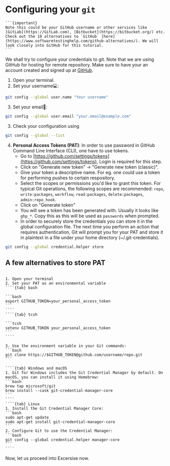 
# Configuring your `git`

````{margin}
```{important}
Note this could be your GitHub username or other services like [GitLab](https://GitLab.com), [Bitbucket](https://bitbucket.org/) etc. Check out the 10 alternatives to `GitHub` [here](https://www.softwaretestinghelp.com/github-alternatives/). We will look closely into GitHub for this tutorial.
```
````
We shall try to configure your credentials to git. Note that we are using GitHub for hosting for remote repository. Make sure to have your an account created and signed up at [GitHub](https://github.com).

1. Open your terminal.
2. Set your username💻: 
```bash
git config --global user.name "Your username"
```
3. Set your email📧:  
```bash
git config --global user.email "your.email@example.com"
```
3. Check your configuration using 
```bash
git config --global --list
```
4. **Personal Access Tokens (PAT)**: In order to use password in GitHub Command Line Interface (CLI), one have to use tokens.
    * Go to [https://github.com/settings/tokens](https://github.com/settings/tokens), Login is required for this step. 
    * Click on "Generate new token" -> "Generate new token (classic)".
    * Give your token a descriptive name. For eg. one could use a token for performing pushes to certain respository. 
    * Select the scopes or permissions you'd like to grant this token. For typical Git operations, the following scopes are recommended: `repo`, `write:packages`, `workflow`, `read:packages`, `delete:packages`, `admin:repo_hook`.
    * Click on "Generate token"
    * You will see a token has been generated with. Usually it looks like `ghp_*`. Copy this as this will be used as `passwords` when prompted. 
    * In order to securely store the credentials you can store it in the global configuration file. The next time you perform an action that requires authentication, Git will prompt you for your PAT and store it in plaintext in a file under your home directory (~/.git-credentials).
```bash
git config --global credential.helper store
```

## A few alternatives to store PAT

`````{tab} Using environemental variables

1. Open your terminal 
2. Set your PAT as an environmental variable
````{tab} bash 

```bash
export GITHUB_TOKEN=your_personal_access_token
```
````
````{tab} tcsh 

```tcsh
setenv GITHUB_TOKEN your_personal_access_token
```
````

3. Use the environment variable in your Git commands:
```bash
git clone https://$GITHUB_TOKEN@github.com/username/repo.git
```
`````

`````{tab} Using Git Credential Manager
````{tab} Windows and macOS
1. Git for Windows includes the Git Credential Manager by default. On macOS, you can install it using Homebrew:
```bash
brew tap microsoft/git
brew install --cask git-credential-manager-core
```
````
````{tab} Linux
1. Install the Git Credential Manager Core:
```bash
sudo apt-get update
sudo apt-get install git-credential-manager-core
```
2. Configure Git to use the Credential Manager:
```bash
git config --global credential.helper manager-core
```
````
`````

Now, let us proceed into Excersise now.